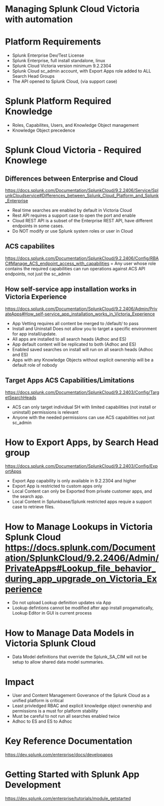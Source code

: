 # Managing Splunk Cloud Victoria with automation

# Platform Requirements
- Splunk Enterprise Dev/Test License
- Splunk Enterprise, full install standalone, linux
- Splunk Cloud Victoria version minimum 9.2.2304
- Splunk Cloud sc_admin account, with Export Apps role added to ALL Search Head Groups
- The API opened to Splunk Cloud, (via support case)

# Splunk Platform Required Knowledge 
- Roles, Capabilites, Users, and Knowledge Object management
- Knowledge Object precedence

# Splunk Cloud Victoria - Required Knowlege
## Differences between Enterprise and Cloud 
https://docs.splunk.com/Documentation/SplunkCloud/9.2.2406/Service/SplunkCloudservice#Differences_between_Splunk_Cloud_Platform_and_Splunk_Enterprise
- Real time searches are enabled by default in Victoria Cloud
- Rest API requires a support case to open the port and enable
- Cloud REST API is a subset of the Enterprise REST API, have different endpoints in some cases.
- Do NOT modify or use Splunk system roles or user in Cloud

## ACS capabilites
https://docs.splunk.com/Documentation/SplunkCloud/9.2.2406/Config/RBAC#Manage_ACS_endpoint_access_with_capabilities
= Any user whose role contains the required capabilities can run operations against ACS API endpoints, not just the sc_admin

## How self-service app installation works in Victoria Experience
https://docs.splunk.com/Documentation/SplunkCloud/9.2.2406/Admin/PrivateApps#How_self-service_app_installation_works_in_Victoria_Experience
- App Vetting requires all content be merged to /default/ to pass
- Install and Uninstall Does not allow you to target a specific environment for app install/update.
- All apps are installed to all search heads (Adhoc and ES)
- App default content will be replicated to both (Adhoc and ES)
- Enabled saved searches on install will run on all search heads (Adhoc and ES)
- Apps with any Knowledge Objects without explicit ownership will be a default role of nobody

## Target Apps ACS Capabilities/Limitations
https://docs.splunk.com/Documentation/SplunkCloud/9.2.2403/Config/TargetSearchHeads
- ACS can only target individual SH with limited capabilities (not install or uninstall) permissions is relevant
- Anyone with the needed permissions can use ACS capabilities not just sc_admin
  
# How to Export Apps, by Search Head group
https://docs.splunk.com/Documentation/SplunkCloud/9.2.2403/Config/ExportApps
- Export App capability is only available in 9.2.2304 and higher
- Export App is restricted to custom apps only
- Local Content can only be Exported from private customer apps, and the search app.
- Local Content in Splunkbase/Splunk restricted apps requie a support case to retrieve files.

# How to Manage Lookups in Victoria Splunk Cloud  https://docs.splunk.com/Documentation/SplunkCloud/9.2.2406/Admin/PrivateApps#Lookup_file_behavior_during_app_upgrade_on_Victoria_Experience
- Do not upload Lookup definition updates via App
- Lookup defintions cannot be modified after app install progamatically, Lookup Editor in GUI is current process

# How to Manage Data Models in Victoria Splunk Cloud 
- Data Model definitions that override the Splunk_SA_CIM will not be setup to allow shared data model summaries.

# Impact
- User and Content Management Goverance of the Splunk Cloud as a unified platform is critical
- Least privledged RBAC and explicit knowledge object ownership and permissions is a must for platform stability
- Must be careful to not run all searches enabled twice
- Adhoc to ES and ES to Adhoc

# Key Reference Documentation
https://dev.splunk.com/enterprise/docs/developapps

# Getting Started with Splunk App Development
https://dev.splunk.com/enterprise/tutorials/module_getstarted
